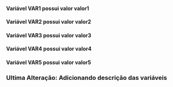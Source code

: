 #### Variável **VAR1** possui valor **valor1**
#### Variável **VAR2** possui valor **valor2**
#### Variável **VAR3** possui valor **valor3**
#### Variável **VAR4** possui valor **valor4**
#### Variável **VAR5** possui valor **valor5**

### Ultima Alteração: Adicionando descrição das variáveis